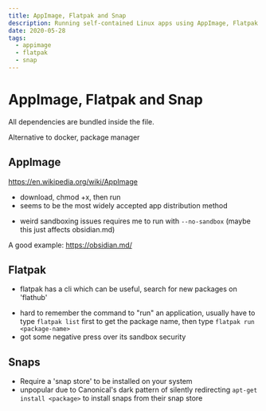 ```yaml
---
title: AppImage, Flatpak and Snap
description: Running self-contained Linux apps using AppImage, Flatpak and Snap
date: 2020-05-28
tags:
  - appimage
  - flatpak
  - snap
---
```


# AppImage, Flatpak and Snap
All dependencies are bundled inside the file.

Alternative to docker, package manager

## AppImage
https://en.wikipedia.org/wiki/AppImage

+ download, chmod +x, then run
+ seems to be the most widely accepted app distribution method
- weird sandboxing issues requires me to run with `--no-sandbox` (maybe this just affects obsidian.md)

A good example: https://obsidian.md/

## Flatpak
+ flatpak has a cli which can be useful, search for new packages on 'flathub'
- hard to remember the command to "run" an application, usually have to type `flatpak list` first to get the package name, then type `flatpak run <package-name>`
- got some negative press over its sandbox security

## Snaps
- Require a 'snap store' to be installed on your system
- unpopular due to Canonical's dark pattern of silently redirecting `apt-get install <package>` to install snaps from their snap store